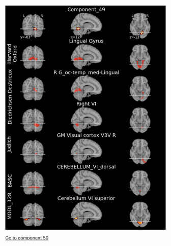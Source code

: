 


![49](preliminary/49.jpg "Component 49")

[Go to component 50](https://parietal-inria.github.io/MODL_atlas/1024/50 "Component 50")